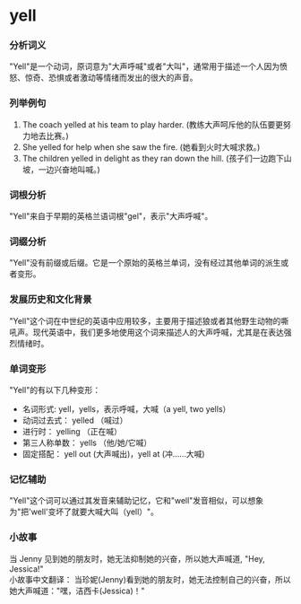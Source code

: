 # yell

### 分析词义

  

"Yell"是一个动词，原词意为"大声呼喊"或者"大叫"，通常用于描述一个人因为愤怒、惊奇、恐惧或者激动等情绪而发出的很大的声音。

  

### 列举例句

  

1.  The coach yelled at his team to play harder. (教练大声呵斥他的队伍要更努力地去比赛。)
2.  She yelled for help when she saw the fire. (她看到火时大喊求救。)
3.  The children yelled in delight as they ran down the hill. (孩子们一边跑下山坡，一边兴奋地叫喊。)

  

### 词根分析

  

"Yell"来自于早期的英格兰语词根"gel"，表示"大声呼喊"。

  

### 词缀分析

  

"Yell"没有前缀或后缀。它是一个原始的英格兰单词，没有经过其他单词的派生或者变形。

  

### 发展历史和文化背景

  

"Yell"这个词在中世纪的英语中应用较多，主要用于描述狼或者其他野生动物的嘶吼声。现代英语中，我们更多地使用这个词来描述人的大声呼喊，尤其是在表达强烈情绪时。

  

### 单词变形

  

"Yell"的有以下几种变形：

  

*   名词形式: yell，yells，表示呼喊，大喊（a yell, two yells）
*   动词过去式： yelled （喊过）
*   进行时： yelling （正在喊）
*   第三人称单数： yells （他/她/它喊）
*   固定搭配： yell out (大声喊出)，yell at (冲……大喊)

  

### 记忆辅助

  

"Yell"这个词可以通过其发音来辅助记忆，它和"well"发音相似，可以想象为"把'well'变坏了就要大喊大叫（yell）"。

  

### 小故事

  

当 Jenny 见到她的朋友时，她无法抑制她的兴奋，所以她大声喊道, "Hey, Jessica!"  
小故事中文翻译： 当珍妮(Jenny)看到她的朋友时，她无法控制自己的兴奋，所以她大声喊道："嘿，洁西卡(Jessica)！"
